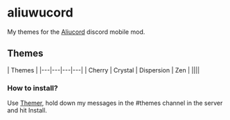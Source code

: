 # aliuwucord

My themes for the [Aliucord](https://aliucord.com) discord mobile mod.

## Themes
| Themes |
|---|---|---|---|
| Cherry | Crystal | Dispersion | Zen |
||||

### How to install?

Use [Themer](https://github.com/Vendicated/AliucordPlugins/tree/main/Themer), hold down my messages in the #themes channel in the server and hit Install.


